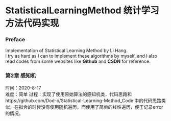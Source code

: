 # StatisticalLearningMethod 统计学习方法代码实现
### Preface
Implementation of Statistical Learning Method by Li Hang.</br>
I try as hard as I can to implement these algorithms by myself, and I also read codes from some websites like **Github** and **CSDN** for reference.

### 第2章 感知机 
时间：2020-8-17</br>
难度：简单
过程：实现了使用原始算法的感知机类，代码思路和https://github.com/Dod-o/Statistical-Learning-Method_Code 中的代码思路类似，在拟合的时候没有使用随机遍历，而使用了简单的线性遍历，便于记录error的情况。
